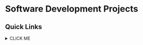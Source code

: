 # Software Development Projects

## Quick Links

<details><summary>CLICK ME</summary>
<p>

1. [Database](https://github.com/e476h171/PERSONAL_PROJECTS/tree/main/Software%20Development/Database)
2. Other


</p>
</details>
</details>
